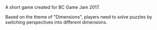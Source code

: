 A short game created for BC Game Jam 2017.

Based on the theme of "Dimensions", players need to solve puzzles by switching perspectives into different dimensions.
